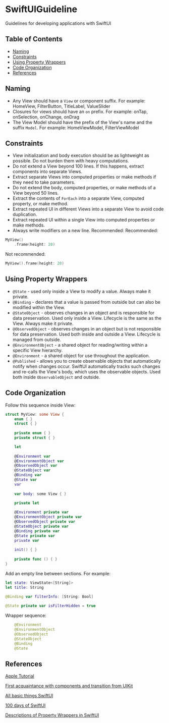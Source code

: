 # SwiftUIGuideline

Guidelines for developing applications with SwiftUI

## Table of Contents

- [Naming](#naming)
- [Constraints](#constraints)
- [Using Property Wrappers](#using-property-wrappers)
- [Code Organization](#code-organization)
- [References](#references)

## Naming

- Any View should have a `View` or component suffix. For example: HomeView, FilterButton, TitleLabel, ValueSlider
- Closures for views should have an `on` prefix. For example: onTap, onSelection, onChange, onDrag
- The View Model should have the prefix of the View's name and the suffix `Model`. For example: HomeViewModel, FilterViewModel

## Constraints

- View initialization and body execution should be as lightweight as possible. Do not burden them with heavy computations.
- Do not extend a View beyond 100 lines. If this happens, extract components into separate Views.
- Extract separate Views into computed properties or make methods if they need to take parameters.
- Do not extend the body, computed properties, or make methods of a View beyond 50 lines.
- Extract the contents of `ForEach` into a separate View, computed property, or make method.
- Extract repeated UI in different Views into a separate View to avoid code duplication.
- Extract repeated UI within a single View into computed properties or make methods.
- Always write modifiers on a new line. Recommended:
Recommended:
```swift
MyView()
    .frame(height: 20)
```
Not recommended:
```swift
MyView().frame(height: 20)
```

## Using Property Wrappers

- `@State` - used only inside a View to modify a value. Always make it private.
- `@Binding` - declares that a value is passed from outside but can also be modified within the View.
- `@StateObject` - observes changes in an object and is responsible for data preservation. Used only inside a View. Lifecycle is the same as the View. Always make it private.
- `@ObservedObject` - observes changes in an object but is not responsible for data preservation. Used both inside and outside a View. Lifecycle is managed from outside.
- `@EnvironmentObject` - a shared object for reading/writing within a specific View hierarchy.
- `@Environment` - a shared object for use throughout the application.
- `@Published` - allows you to create observable objects that automatically notify when changes occur. SwiftUI automatically tracks such changes and re-calls the View's body, which uses the observable objects. Used both inside `ObservableObject` and outside.


## Code Organization

Follow this sequence inside View:

```swift
struct MyView: some View {
    enum { }
    struct { }
 
    private enum { }
    private struct { }

    let
    
    @Environment var
    @EnvironmentObject var
    @ObservedObject var 
    @StateObject var 
    @Binding var 
    @State var 
    var
    
    var body: some View { }
    
    private let 

    @Environment private var
    @EnvironmentObject private var
    @ObservedObject private var 
    @StateObject private var 
    @Binding private var 
    @State private var 
    private var 
    
    init() { }
    
    private func () { }
}
```

Add an empty line between sections. For example:
```swift
let state: ViewState<[String]>
let title: String
    
@Binding var filterInfo: [String: Bool]

@State private var isFilterHidden = true
```

Wrapper sequence:

```swift
    @Environment
    @EnvironmentObject
    @ObservedObject 
    @StateObject 
    @Binding 
    @State
```

## References

[Apple Tutorial](https://developer.apple.com/tutorials/swiftui/)

[First acquaintance with components and transition from UIKit](https://github.com/SimpleBoilerplates/SwiftUI-Cheat-Sheet)

[All basic things SwiftUI](https://fuckingswiftui.com)

[100 days of SwiftUI](https://www.hackingwithswift.com/100/swiftui)

[Descriptions of Property Wrappers in SwiftUI](https://disk.yandex.ru/i/5C8sPIZwXVOC7g)

